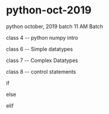 # python-oct-2019
python october, 2019 batch 11 AM Batch

class 4 -- python numpy intro

class 6 --  Simple datatypes

class 7 -- Complex Datatypes

class 8 -- control statements

  if
  
  else
  
  elif
  
  
